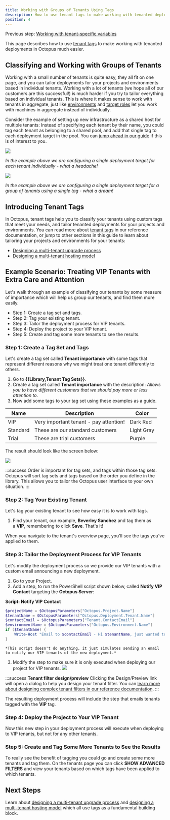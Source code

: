 ```yaml
---
title: Working with Groups of Tenants Using Tags
description: How to use tenant tags to make working with tenanted deployments in Octopus.
position: 4
---
```


Previous step: [Working with tenant-specific variables](/docs/deployment-patterns/multi-tenant-deployments/multi-tenant-deployment-guide/working-with-tenant-specific-variables.md)

This page describes how to use [tenant tags](/docs/deployment-patterns/multi-tenant-deployments/tenant-tags.md) to make working with tenanted deployments in Octopus much easier.

## Classifying and Working with Groups of Tenants

Working with a small number of tenants is quite easy, they all fit on one page, and you can tailor deployments for your projects and environments based in individual tenants. Working with a lot of tenants (we hope all of our customers are this successful!) is much harder if you try to tailor everything based on individual tenants. This is where it makes sense to work with tenants in aggregate, just like [environments](/docs/infrastructure/environments/index.md) and [target roles](/docs/infrastructure/deployment-targets/target-roles/index.md) let you work with machines in aggregate instead of individually.

Consider the example of setting up new infrastructure as a shared host for multiple tenants: Instead of specifying each tenant by their name, you could tag each tenant as belonging to a shared pool, and add that single tag to each deployment target in the pool. You can [jump ahead in our guide](/docs/deployment-patterns/multi-tenant-deployments/multi-tenant-deployment-guide/designing-a-multi-tenant-hosting-model.md) if this is of interest to you.

![](/docs/images/5669428/5865648.png)

*In the example above we are configuring a single deployment target for each tenant individually - what a headache!*

![](/docs/images/5669428/5865647.png)

*In the example above we are configuring a single deployment target for a group of tenants using a single tag - what a dream!*

## Introducing Tenant Tags

In Octopus, tenant tags help you to classify your tenants using custom tags that meet your needs, and tailor tenanted deployments for your projects and environments. You can read more about [tenant tags](/docs/deployment-patterns/multi-tenant-deployments/tenant-tags.md) in our reference documentation, or jump to other sections in this guide to learn about tailoring your projects and environments for your tenants:

- [Designing a multi-tenant upgrade process](/docs/deployment-patterns/multi-tenant-deployments/multi-tenant-deployment-guide/designing-a-multi-tenant-upgrade-process.md)
- [Designing a multi-tenant hosting model](/docs/deployment-patterns/multi-tenant-deployments/multi-tenant-deployment-guide/designing-a-multi-tenant-hosting-model.md)

## Example Scenario: Treating VIP Tenants with Extra Care and Attention

Let's walk through an example of classifying our tenants by some measure of importance which will help us group our tenants, and find them more easily.

- Step 1: Create a tag set and tags.
- Step 2: Tag your existing tenant.
- Step 3: Tailor the deployment process for VIP tenants.
- Step 4: Deploy the project to your VIP tenant.
- Step 5: Create and tag some more tenants to see the results.

### Step 1: Create a Tag Set and Tags

Let's create a tag set called **Tenant importance** with some tags that represent different reasons why we might treat one tenant differently to others.

1. Go to **{{Library,Tenant Tag Sets}}**.
2. Create a tag set called **Tenant importance** with the description:
   *Allows you to have different customers that we should pay more or less attention to*.
3. Now add some tags to your tag set using these examples as a guide.

| Name     | Description                            | Color      |
| -------- | -------------------------------------- | ---------- |
| VIP      | Very important tenant - pay attention! | Dark Red   |
| Standard | These are our standard customers       | Light Gray |
| Trial    | These are trial customers              | Purple     |

The result should look like the screen below:

![](tenant-importance.png)

:::success
Order is important for tag sets, and tags within those tag sets. Octopus will sort tag sets and tags based on the order you define in the library. This allows you to tailor the Octopus user interface to your own situation.
:::

### Step 2: Tag Your Existing Tenant

Let's tag your existing tenant to see how easy it is to work with tags.

1. Find your tenant, our example, **Beverley Sanchez** and tag them as a **VIP**, remembering to click **Save**. That's it!

When you navigate to the tenant's overview page, you'll see the tags you've applied to them.

### Step 3: Tailor the Deployment Process for VIP Tenants

Let's modify the deployment process so we provide our VIP tenants with a custom email announcing a new deployment.

1. Go to your Project.
2. Add a step, to run the PowerShell script shown below, called **Notify VIP Contact** targeting the **Octopus Server**:

**Script: Notify VIP Contact**

```powershell
$projectName = $OctopusParameters["Octopus.Project.Name"]
$tenantName = $OctopusParameters["Octopus.Deployment.Tenant.Name"]
$contactEmail = $OctopusParameters["Tenant.ContactEmail"]
$environmentName = $OctopusParameters["Octopus.Environment.Name"]
if ($tenantName) {
    Write-Host "Email to $contactEmail - Hi $tenantName, just wanted to let you know we've upgraded $projectName in your $environmentName environment."
}
```
    *This script doesn't do anything, it just simulates sending an email to notify our VIP tenants of the new deployment.*
3. Modify the step to make sure it is only executed when deploying our project for VIP tenants.
    ![](/docs/images/5669428/5865655.png)

:::success
**Tenant filter design/preview**
Clicking the Design/Preview link will open a dialog to help you design your tenant filter. You can [learn more about designing complex tenant filters in our reference documentation](/docs/deployment-patterns/multi-tenant-deployments/tenant-tags.md).
:::

The resulting deployment process will include the step that emails tenants tagged with the **VIP** tag.

### Step 4: Deploy the Project to Your VIP Tenant

Now this new step in your deployment process will execute when deploying to VIP tenants, but not for any other tenants.

### Step 5: Create and Tag Some More Tenants to See the Results

To really see the benefit of tagging you could go and create some more tenants and tag them. On the tenants page you can click **SHOW ADVANCED FILTERS** and view your tenants based on which tags have been applied to which tenants.

## Next Steps

Learn about [designing a multi-tenant upgrade process](/docs/deployment-patterns/multi-tenant-deployments/multi-tenant-deployment-guide/designing-a-multi-tenant-upgrade-process.md) and [designing a multi-tenant hosting model](/docs/deployment-patterns/multi-tenant-deployments/multi-tenant-deployment-guide/designing-a-multi-tenant-hosting-model.md) which all use tags as a fundamental building block.
